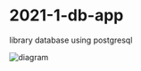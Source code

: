 # 2021-1-db-app

library database using postgresql

![diagram](https://user-images.githubusercontent.com/83867104/126292103-49ecca29-1aef-43ed-9b9c-624dd0f09658.PNG)
